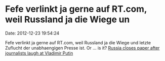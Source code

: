 Fefe verlinkt ja gerne auf RT.com, weil Russland ja die Wiege un
================================================================

Date: 2012-12-23 19:54:24

Fefe verlinkt ja gerne auf RT.com, weil Russland ja die Wiege und letzte
Zuflucht der unabhaengigen Presse ist. Or \... is it? [Russia closes
paper after journalists laugh at Vladimir
Putin](http://www.independent.co.uk/news/world/europe/chechnya-russia-closes-paper-after-journalists-laugh-at-vladimir-putin-8429544.html)
